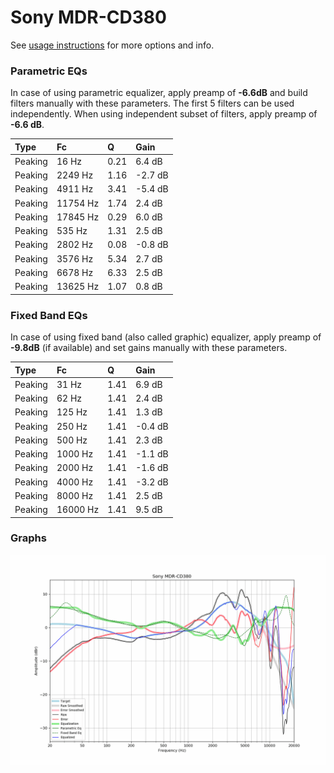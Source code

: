 # Sony MDR-CD380
See [usage instructions](https://github.com/jaakkopasanen/AutoEq#usage) for more options and info.

### Parametric EQs
In case of using parametric equalizer, apply preamp of **-6.6dB** and build filters manually
with these parameters. The first 5 filters can be used independently.
When using independent subset of filters, apply preamp of **-6.6 dB**.

| Type    | Fc       |    Q | Gain    |
|:--------|:---------|:-----|:--------|
| Peaking | 16 Hz    | 0.21 | 6.4 dB  |
| Peaking | 2249 Hz  | 1.16 | -2.7 dB |
| Peaking | 4911 Hz  | 3.41 | -5.4 dB |
| Peaking | 11754 Hz | 1.74 | 2.4 dB  |
| Peaking | 17845 Hz | 0.29 | 6.0 dB  |
| Peaking | 535 Hz   | 1.31 | 2.5 dB  |
| Peaking | 2802 Hz  | 0.08 | -0.8 dB |
| Peaking | 3576 Hz  | 5.34 | 2.7 dB  |
| Peaking | 6678 Hz  | 6.33 | 2.5 dB  |
| Peaking | 13625 Hz | 1.07 | 0.8 dB  |

### Fixed Band EQs
In case of using fixed band (also called graphic) equalizer, apply preamp of **-9.8dB**
(if available) and set gains manually with these parameters.

| Type    | Fc       |    Q | Gain    |
|:--------|:---------|:-----|:--------|
| Peaking | 31 Hz    | 1.41 | 6.9 dB  |
| Peaking | 62 Hz    | 1.41 | 2.4 dB  |
| Peaking | 125 Hz   | 1.41 | 1.3 dB  |
| Peaking | 250 Hz   | 1.41 | -0.4 dB |
| Peaking | 500 Hz   | 1.41 | 2.3 dB  |
| Peaking | 1000 Hz  | 1.41 | -1.1 dB |
| Peaking | 2000 Hz  | 1.41 | -1.6 dB |
| Peaking | 4000 Hz  | 1.41 | -3.2 dB |
| Peaking | 8000 Hz  | 1.41 | 2.5 dB  |
| Peaking | 16000 Hz | 1.41 | 9.5 dB  |

### Graphs
![](./Sony%20MDR-CD380.png)